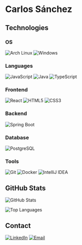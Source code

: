# Carlos Sánchez

## Technologies

### OS
![Arch Linux](https://img.shields.io/badge/Arch_Linux-1793D1?style=flat-square&logo=arch-linux&logoColor=white)
![Windows](https://img.shields.io/badge/Windows-0078D6?style=flat-square&logo=windows&logoColor=white)

### Languages
![JavaScript](https://img.shields.io/badge/JavaScript-F7DF1E?style=flat-square&logo=javascript&logoColor=black)
![Java](https://img.shields.io/badge/Java-ED8B00?style=flat-square&logo=openjdk&logoColor=white)
![TypeScript](https://img.shields.io/badge/TypeScript-007ACC?style=flat-square&logo=typescript&logoColor=white)

### Frontend
![React](https://img.shields.io/badge/React-20232A?style=flat-square&logo=react&logoColor=61DAFB)
![HTML5](https://img.shields.io/badge/HTML5-E34F26?style=flat-square&logo=html5&logoColor=white)
![CSS3](https://img.shields.io/badge/CSS3-1572B6?style=flat-square&logo=css3&logoColor=white)

### Backend
![Spring Boot](https://img.shields.io/badge/Spring_Boot-6DB33F?style=flat-square&logo=spring-boot&logoColor=white)

### Database
![PostgreSQL](https://img.shields.io/badge/PostgreSQL-316192?style=flat-square&logo=postgresql&logoColor=white)

### Tools
![Git](https://img.shields.io/badge/Git-F05032?style=flat-square&logo=git&logoColor=white)
![Docker](https://img.shields.io/badge/Docker-2496ED?style=flat-square&logo=docker&logoColor=white)
![IntelliJ IDEA](https://img.shields.io/badge/IntelliJ_IDEA-000000?style=flat-square&logo=intellij-idea&logoColor=white)

## GitHub Stats

![GitHub Stats](https://github-readme-stats.vercel.app/api?username=nxssie&show_icons=true&theme=default&hide_border=true)

![Top Languages](https://github-readme-stats.vercel.app/api/top-langs/?username=nxssie&layout=compact&theme=default&hide_border=true)

## Contact

[![LinkedIn](https://img.shields.io/badge/LinkedIn-0077B5?style=flat-square&logo=linkedin&logoColor=white)](https://linkedin.com/in/YOUR_LINKEDIN)
[![Email](https://img.shields.io/badge/Email-D14836?style=flat-square&logo=gmail&logoColor=white)](mailto:your-email@example.com)
